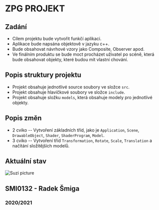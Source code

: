 # ZPG PROJEKT
## Zadání
* Cílem projektu bude vytvořit funkčí aplikaci.
*  Aplikace bude napsána objektově v jazyku c++. 
*  Bude obsahovat návrhové vzory jako Composite, Observer apod.
*  Ve finálním produktu se bude moct procházet uživatel po scéně, která bude obsahovat objekty, které budou mít vlastní chování.
  
## Popis struktury projektu
* Projekt obsahuje jednotlivé source soubory ve složce `src`.
* Projekt obsahuje hlavičkové soubory ve složce `include`.
* Projekt obsahuje složku `models`, která obsahuje modely pro jednotlivé objekty.
  

## Popis změn
* 2 cviko -- Vytvoření základních tříd, jako  je `Application`, `Scene`, `DrawableObject`, `Shader`, `ShaderProgram`, `Model`.
* 3 cviko -- Vytvoření tříd `Transformation`, `Rotate`, `Scale`, `Translation` a načítání složitějších modelů.

## Aktuální stav
![Suzi picture](../cv2/monke.png)

## SMI0132 - Radek Šmiga
### 2020/2021
